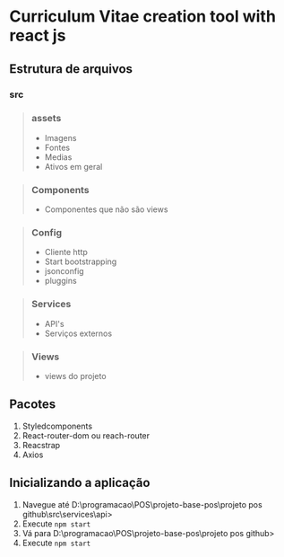 # Curriculum Vitae creation tool with react js

## Estrutura de arquivos
 ### src 
 > ### assets   
 > - Imagens
 > - Fontes
 > - Medias
 > - Ativos em geral

 > ### Components
 > - Componentes que não são views

 > ### Config
 > - Cliente http
 > - Start bootstrapping
 > - jsonconfig
 > - pluggins

 > ### Services
 > - API's
 > - Serviços externos

 > ### Views
 > - views do projeto

## Pacotes
1. Styledcomponents
2. React-router-dom ou reach-router
3. Reacstrap
4. Axios

## Inicializando a aplicação

1. Navegue até D:\programacao\POS\projeto-base-pos\projeto pos github\src\services\api>
2. Execute `npm start`
3. Vá para D:\programacao\POS\projeto-base-pos\projeto pos github>
4. Execute `npm start`
